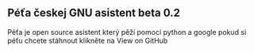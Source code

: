 ## Péťa českej GNU asistent beta 0.2
Péťa je open source asistent který pěží pomocí python a google
pokud si péťu chcete stáhnout klikněte na View on GitHub
